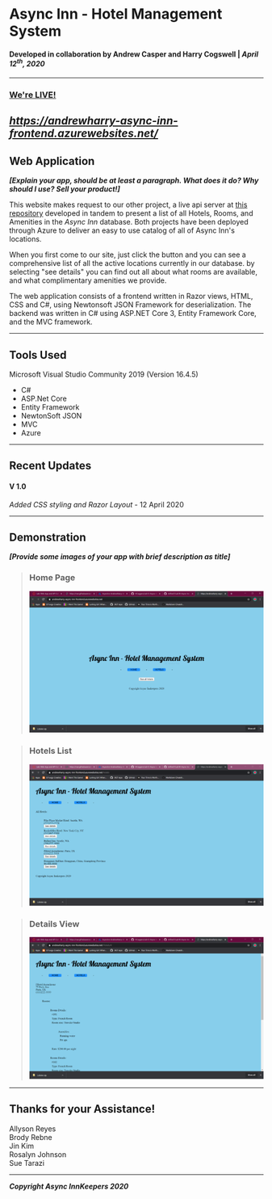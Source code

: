 # Async Inn - Hotel Management System
#### Developed in collaboration by Andrew Casper and Harry Cogswell | *April 12<sup>th</sup>, 2020*
---
### [We're LIVE!](https://andrewharry-async-inn-frontend.azurewebsites.net/)
*https://andrewharry-async-inn-frontend.azurewebsites.net/*
---
## Web Application
***[Explain your app, should be at least a paragraph. What does it do? Why should I use? Sell your product!]***

This website makes request to our other project, a live api server at [this repository](github.com/HCoggers/Lab12-Async-Inn) developed in tandem to present a list of all Hotels, Rooms, and Amenities in the *Async Inn* database. Both projects have been deployed through Azure to deliver an easy to use catalog of all of Async Inn's locations.

When you first come to our site, just click the button and you can see a comprehensive list of all the active locations currently in our database. by selecting "see details" you can find out all about what rooms are available, and what complimentary amenities we provide.

The web application consists of a frontend written in Razor views, HTML, CSS and C#, using Newtonsoft JSON Framework for deserialization. The backend was written in C# using ASP.NET Core 3, Entity Framework Core, and the MVC framework.

---

## Tools Used
Microsoft Visual Studio Community 2019 (Version 16.4.5)

- C#
- ASP.Net Core
- Entity Framework
- NewtonSoft JSON
- MVC
- Azure

---

## Recent Updates

#### V 1.0
*Added CSS styling and Razor Layout* - 12 April 2020

---


## Demonstration
***[Provide some images of your app with brief description as title]***

>### Home Page
>![Home Page](assets/Capture01.png)

>### Hotels List
>![Hotel List](assets/Capture02.png)

>### Details View
>![Hotel Details](assets/Capture03.png)

---

## Thanks for your Assistance!
Allyson Reyes  
Brody Rebne  
Jin Kim  
Rosalyn Johnson  
Sue Tarazi  

---

***Copyright Async InnKeepers 2020***